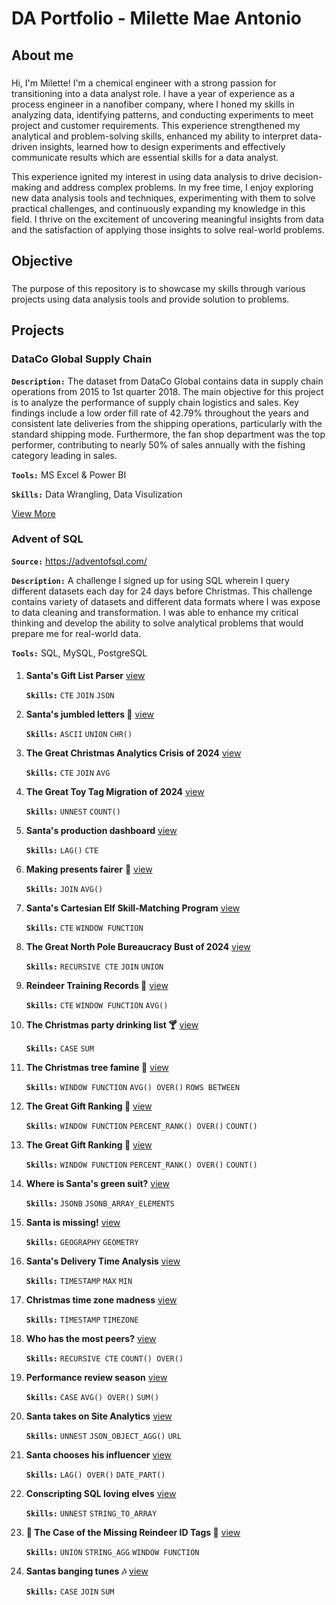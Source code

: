 # DA Portfolio - Milette Mae Antonio
## About me
###
Hi, I'm Milette! I'm a chemical engineer with a strong passion for transitioning into a data analyst role. I have a year of experience as a process engineer in a nanofiber company, where I honed my skills in analyzing data, identifying patterns, and conducting experiments to meet project and customer requirements. This experience strengthened my analytical and problem-solving skills, enhanced my ability to interpret data-driven insights, learned how to design experiments and effectively communicate results which are essential skills for a data analyst.

This experience ignited my interest in using data analysis to drive decision-making and address complex problems. In my free time, I enjoy exploring new data analysis tools and techniques, experimenting with them to solve practical challenges, and continuously expanding my knowledge in this field. I thrive on the excitement of uncovering meaningful insights from data and the satisfaction of applying those insights to solve real-world problems.

## Objective
###
The purpose of this repository is to showcase my skills through various projects using data analysis tools and provide solution to problems.

## Projects
  ### DataCo Global Supply Chain
  **`Description:`** The dataset from DataCo Global contains data in supply chain operations from 2015 to 1st quarter 2018. The main objective for this project is to analyze the performance of supply chain logistics and sales. Key findings include a low order fill rate of 42.79% throughout the years and consistent late deliveries from the shipping operations, particularly with the standard shipping mode. Furthermore, the fan shop department was the top performer, contributing to nearly 50% of sales annually with the fishing category leading in sales.
  
**`Tools:`** MS Excel & Power BI

**`Skills:`** Data Wrangling, Data Visulization

  [View More](https://github.com/thatlaconic/DataCo-Supply-Chain-.git)

### Advent of SQL
**`Source:`** https://adventofsql.com/

**`Description:`** A challenge I signed up for using SQL wherein I query different datasets each day for 24 days before Christmas. This challenge contains variety of datasets and different data formats where I was expose to data cleaning and transformation. I was able to enhance my critical thinking and develop the ability to solve analytical problems that would prepare me for real-world data.

**`Tools:`** SQL, MySQL, PostgreSQL

  #### 
1. **Santa's Gift List Parser** [view](https://github.com/thatlaconic/Advent-of-sql-day1#santas-gift-list-parser)

    **`Skills:`** `CTE` `JOIN` `JSON`

2. **Santa's jumbled letters 🎅** [view](https://github.com/thatlaconic/advent-of-sql-day2#santas-jumbled-letters-)

   **`Skills:`** `ASCII` `UNION` `CHR()`

3. **The Great Christmas Analytics Crisis of 2024** [view](https://adventofsql.com/challenges/example)

   **`Skills:`** `CTE` `JOIN` `AVG`

4. **The Great Toy Tag Migration of 2024** [view](https://github.com/thatlaconic/advent-of-sql-day-4#the-great-toy-tag-migration-of-2024)
   
     **`Skills:`** `UNNEST` `COUNT()`

5. **Santa's production dashboard** [view](https://github.com/thatlaconic/advent-of-sql-day-5#santas-production-dashboard)
   
     **`Skills:`** `LAG()` `CTE`

6. **Making presents fairer** 🎁 [view](https://github.com/thatlaconic/advent-of-sql-day-6#making-presents-fairer-)

     **`Skills:`** `JOIN` `AVG()`

7. **Santa's Cartesian Elf Skill-Matching Program** [view](https://github.com/thatlaconic/advent-of-sql-day-7#santas-cartesian-elf-skill-matching-program)

     **`Skills:`** `CTE` `WINDOW FUNCTION`

8. **The Great North Pole Bureaucracy Bust of 2024** [view](https://github.com/thatlaconic/advent-of-sql-day-8#the-great-north-pole-bureaucracy-bust-of-2024)

     **`Skills:`** `RECURSIVE CTE` `JOIN` `UNION`

9. **Reindeer Training Records 🦌** [view](https://github.com/thatlaconic/advent-of-sql-day-9#reindeer-training-records-)

     **`Skills:`** `CTE` `WINDOW FUNCTION` `AVG()`

10. **The Christmas party drinking list 🍸** [view](https://github.com/thatlaconic/advent-of-sql-day-10#the-christmas-party-drinking-list-)

     **`Skills:`** `CASE` `SUM`

11. **The Christmas tree famine 🎄** [view](https://github.com/thatlaconic/advent-of-sql-day-11#the-christmas-tree-famine-)

     **`Skills:`** `WINDOW FUNCTION` `AVG() OVER()` `ROWS BETWEEN`

12. **The Great Gift Ranking 🧢** [view](https://github.com/thatlaconic/advent-of-sql-day-12#the-great-gift-ranking-)

     **`Skills:`** `WINDOW FUNCTION` `PERCENT_RANK() OVER()` `COUNT()`

13. **The Great Gift Ranking 🧢** [view](https://github.com/thatlaconic/advent-of-sql-day-12#the-great-gift-ranking-)

     **`Skills:`** `WINDOW FUNCTION` `PERCENT_RANK() OVER()` `COUNT()`

14. **Where is Santa's green suit?** [view](https://github.com/thatlaconic/advent-of-sql-day-14#where-is-santas-green-suit)

     **`Skills:`** `JSONB` `JSONB_ARRAY_ELEMENTS`

15. **Santa is missing!** [view](https://github.com/thatlaconic/advent-of-sql-day-15#santa-is-missing)

     **`Skills:`** `GEOGRAPHY` `GEOMETRY`

16. **Santa's Delivery Time Analysis** [view](https://github.com/thatlaconic/advent-of-sql-day-16#santas-delivery-time-analysis)

     **`Skills:`** `TIMESTAMP` `MAX` `MIN`

17. **Christmas time zone madness** [view](https://github.com/thatlaconic/advent-of-sql-day-17#christmas-time-zone-madness)

     **`Skills:`** `TIMESTAMP` `TIMEZONE`

18. **Who has the most peers?** [view](https://github.com/thatlaconic/advent-of-sql-day-18#who-has-the-most-peers)

     **`Skills:`** `RECURSIVE CTE` `COUNT() OVER()`

19. **Performance review season** [view](https://github.com/thatlaconic/advent-of-sql-day-19#performance-review-season)

     **`Skills:`** `CASE` `AVG() OVER()` `SUM()`

20. **Santa takes on Site Analytics** [view](https://github.com/thatlaconic/advent-of-sql-day-20#santa-takes-on-site-analytics)

     **`Skills:`** `UNNEST` `JSON_OBJECT_AGG()` `URL`

21. **Santa chooses his influencer** [view](https://github.com/thatlaconic/advent-of-sql-day-21#santa-chooses-his-influencer)

     **`Skills:`** `LAG() OVER()` `DATE_PART()` 

22. **Conscripting SQL loving elves** [view](https://github.com/thatlaconic/advent-of-sql-day-22#conscripting-sql-loving-elves)

     **`Skills:`** `UNNEST` `STRING_TO_ARRAY`

23. **🎄 The Case of the Missing Reindeer ID Tags 🦌** [view](https://github.com/thatlaconic/advent-of-sql-day-23#-the-case-of-the-missing-reindeer-id-tags-)

     **`Skills:`** `UNION` `STRING_AGG` `WINDOW FUNCTION`

22. **Santas banging tunes 🎶** [view](https://github.com/thatlaconic/advent-of-sql-day-24#santas-banging-tunes-)

     **`Skills:`** `CASE` `JOIN` `SUM`

   


   





